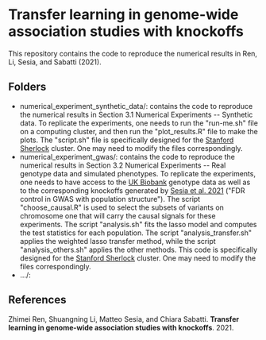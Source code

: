 # Transfer learning in genome-wide association studies with knockoffs
This repository contains the code to reproduce the numerical results in Ren, Li, Sesia, and Sabatti (2021).

## Folders
* numerical_experiment_synthetic_data/: contains the code to reproduce the numerical results in Section 3.1 Numerical Experiments -- Synthetic data. To replicate the experiments, one needs to run the "run-me.sh" file on a computing cluster, and then run the "plot_results.R" file to make the plots. The "script.sh" file is specifically designed for the [Stanford Sherlock](https://www.sherlock.stanford.edu/) cluster. One may need to modify the files correspondingly. 
* numerical_experiment_gwas/: contains the code to reproduce the numerical results in Section 3.2 Numerical Experiments -- Real genotype data and simulated phenotypes. To replicate the experiments, one needs to have access to the [UK Biobank](https://www.ukbiobank.ac.uk/) genotype data as well as to the corresponding knockoffs generated by [Sesia et al. 2021](https://www.biorxiv.org/content/10.1101/2020.08.04.236703v2) ("FDR control in GWAS with population structure"). The script "choose_causal.R" is used to select the subsets of variants on chromosome one that will carry the causal signals for these experiments. The script "analysis.sh" fits the lasso model and computes the test statistics for each population. The script "analysis_transfer.sh" applies the weighted lasso transfer method, while the script "analysis_others.sh" applies the other methods. This code is specifically designed for the [Stanford Sherlock](https://www.sherlock.stanford.edu/) cluster. One may need to modify the files correspondingly. 
* .../:

## References
Zhimei Ren, Shuangning Li, Matteo Sesia, and Chiara Sabatti. <b>Transfer learning in genome-wide association studies with knockoffs</b>. 2021.
